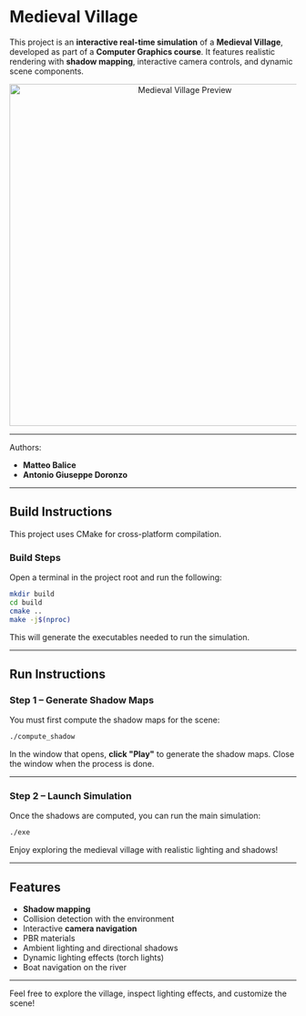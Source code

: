 # Medieval Village

This project is an **interactive real-time simulation** of a **Medieval Village**, developed as part of a **Computer Graphics course**. It features realistic rendering with **shadow mapping**, interactive camera controls, and dynamic scene components.

<div align="center">
  <img src="assets/preview.png" alt="Medieval Village Preview" width="600"/>
</div>

---
Authors:
- **Matteo Balice**
- **Antonio Giuseppe Doronzo**

---

## Build Instructions

This project uses CMake for cross-platform compilation.

### Build Steps

Open a terminal in the project root and run the following:

```bash
mkdir build
cd build
cmake ..
make -j$(nproc)
````

This will generate the executables needed to run the simulation.

---

## Run Instructions

### Step 1 – Generate Shadow Maps

You must first compute the shadow maps for the scene:

```bash
./compute_shadow
```

In the window that opens, **click "Play"** to generate the shadow maps. Close the window when the process is done.

---

### Step 2 – Launch Simulation

Once the shadows are computed, you can run the main simulation:

```bash
./exe
```

Enjoy exploring the medieval village with realistic lighting and shadows!

---

## Features

* **Shadow mapping**
* Collision detection with the environment
* Interactive **camera navigation**
* PBR materials
* Ambient lighting and directional shadows
* Dynamic lighting effects (torch lights)
* Boat navigation on the river

---

Feel free to explore the village, inspect lighting effects, and customize the scene!